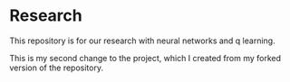 # Research

This repository is for our research with neural networks and q learning. 


This is my second change to the project, which I created from my forked version of the repository.
